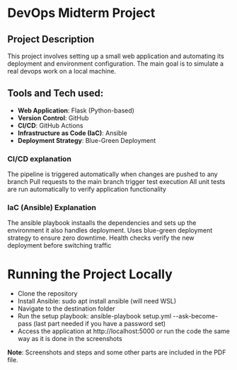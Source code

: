 # DevOps Midterm Project

## Project Description

This project involves setting up
a small web application and
automating its deployment 
and environment configuration.
The main goal is to simulate a real
devops work on a local machine.

## Tools and Tech used:
- **Web Application**: Flask (Python-based)
- **Version Control**: GitHub
- **CI/CD**: GitHub Actions
- **Infrastructure as Code (IaC)**: Ansible
- **Deployment Strategy**: Blue-Green Deployment



### CI/CD explanation
The pipeline is triggered automatically when changes are pushed to any branch
Pull requests to the main branch trigger test execution
All unit tests are run automatically to verify application functionality




### IaC (Ansible) Explanation
The ansible playbook instaalls the dependencies and sets up the environment
it also handles deployment.
Uses blue-green deployment strategy to ensure zero downtime.
Health checks verify the new deployment before switching traffic


# Running the Project Locally

- Clone the repository
- Install Ansible: sudo apt install ansible (will need WSL)
- Navigate to the destination folder
- Run the setup playbook: ansible-playbook setup.yml --ask-become-pass (last part needed if you have a password set)
- Access the application at http://localhost:5000 or run the code the same way as it is done in the screenshots


**Note**: Screenshots and steps and some other parts are included in the PDF file.
